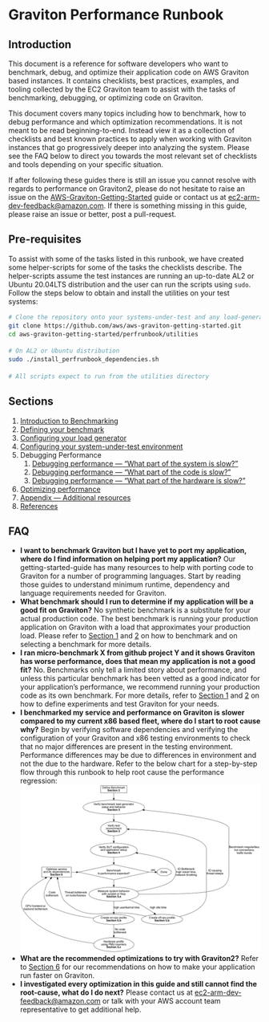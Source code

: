# Graviton Performance Runbook

## Introduction

This document is a reference for software developers who want to benchmark, debug, and optimize their application code on AWS Graviton based instances.  It contains checklists, best practices, examples, and tooling collected by the EC2 Graviton team to assist with the tasks of benchmarking, debugging, or optimizing code on Graviton.

This document covers many topics including how to benchmark, how to debug performance and which optimization recommendations.  It is not meant to be read beginning-to-end. Instead view it as a collection of checklists and best known practices to apply when working with Graviton instances that go progressively deeper into analyzing the system.  Please see the FAQ below to direct you towards the most relevant set of checklists and tools depending on your specific situation.

If after following these guides there is still an issue you cannot resolve with regards to performance on Graviton2, please do not hesitate to raise an issue on the [AWS-Graviton-Getting-Started](https://github.com/aws/aws-graviton-getting-started/issues) guide or contact us at [ec2-arm-dev-feedback@amazon.com](mailto:ec2-arm-dev-feedback@amazon.com).  If there is something missing in this guide, please raise an issue or better, post a pull-request.

## Pre-requisites

To assist with some of the tasks listed in this runbook, we have created some helper-scripts for some of the tasks the checklists describe.  The helper-scripts assume the test instances are running an up-to-date AL2 or Ubuntu 20.04LTS distribution and the user can run the scripts using `sudo`. Follow the steps below to obtain and install the utilities on your test systems:

```bash
# Clone the repository onto your systems-under-test and any load-generation instances
git clone https://github.com/aws/aws-graviton-getting-started.git
cd aws-graviton-getting-started/perfrunbook/utilities

# On AL2 or Ubuntu distribution
sudo ./install_perfrunbook_dependencies.sh

# All scripts expect to run from the utilities directory
```

## Sections

1. [Introduction to Benchmarking](./intro_to_benchmarking.md)
2. [Defining your benchmark](./defining_your_benchmark.md)
3. [Configuring your load generator](./configuring_your_loadgen.md)
4. [Configuring your system-under-test environment](./configuring_your_sut.md)
5. Debugging Performance
    1. [Debugging performance — “What part of the system is slow?”](./debug_system_perf.md)
    2. [Debugging performance — “What part of the code is slow?”](./debug_code_perf.md)
    3. [Debugging performance — “What part of the hardware is slow?”](./debug_hw_perf.md)
6. [Optimizing performance](./optimization_recommendation.md)
7. [Appendix — Additional resources](./appendix.md)
8. [References](./references.md)

## FAQ

* **I want to benchmark Graviton but I have yet to port my application, where do I find information on helping port my application?**
    Our getting-started-guide has many resources to help with porting code to Graviton for a number of programming languages.  Start by reading those guides to understand minimum runtime, dependency and language requirements needed for Graviton.
* **What benchmark should I run to determine if my application will be a good fit on Graviton?**
    No synthetic benchmark is a substitute for your actual production code.  The best benchmark is running your production application on Graviton with a load that approximates your production load.  Please refer to [Section 1](./intro_to_benchmarking.md) and [2](./defining_your_benchmark.md) on how to benchmark and on selecting a benchmark for more details.
* **I ran micro-benchmark X from github project Y and it shows Graviton has worse performance, does that mean my application is not a good fit?**
    No.  Benchmarks only tell a limited story about performance, and unless this particular benchmark has been vetted as a good indicator for your application’s performance, we recommend running your production code as its own benchmark.  For more details, refer to [Section 1](./intro_to_benchmarking.md) and [2](./defining_your_benchmark.md) on how to define experiments and test Graviton for your needs.
* **I benchmarked my service and performance on Graviton is slower compared to my current x86 based fleet, where do I start to root cause why?**
    Begin by verifying software dependencies and verifying the configuration of your Graviton and x86 testing environments to check that no major differences are present in the testing environment.  Performance differences may be due to differences in environment and not the due to the hardware.  Refer to the below chart for a step-by-step flow through this runbook to help root cause the performance regression:
    ![](./images/performance_debug_flowchart.png)
* **What are the recommended optimizations to try with Graviton2?**
    Refer to [Section 6](./optimization_recommendation.md) for our recommendations on how to make your application run faster on Graviton.
* **I investigated every optimization in this guide and still cannot find the root-cause, what do I do next?**
    Please contact us at [ec2-arm-dev-feedback@amazon.com](mailto:ec2-arm-dev-feedback@amazon.com) or talk with your AWS account team representative to get additional help.

